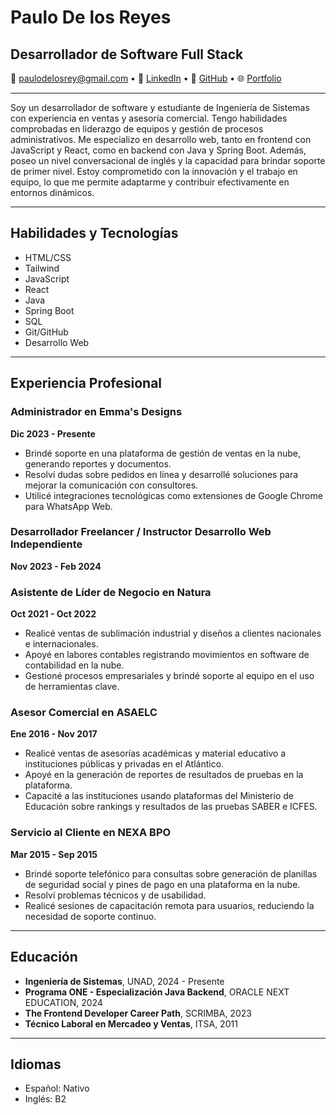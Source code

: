 # Paulo De los Reyes
## Desarrollador de Software Full Stack

📧 paulodelosrey@gmail.com • 🔗 [LinkedIn](https://linkedin.com/in/paulodelosreyes) • 
🐙 [GitHub](https://github.com/paulodelosrey) • 🌐 [Portfolio](https://paulodelosrey.github.io/portfolio)

---

Soy un desarrollador de software y estudiante de Ingeniería de Sistemas con experiencia en ventas y asesoría comercial. Tengo habilidades comprobadas en liderazgo de equipos y gestión de procesos administrativos. Me especializo en desarrollo web, tanto en frontend con JavaScript y React, como en backend con Java y Spring Boot. Además, poseo un nivel conversacional de inglés y la capacidad para brindar soporte de primer nivel. Estoy comprometido con la innovación y el trabajo en equipo, lo que me permite adaptarme y contribuir efectivamente en entornos dinámicos.

---

## Habilidades y Tecnologías

- HTML/CSS
- Tailwind
- JavaScript
- React
- Java
- Spring Boot
- SQL
- Git/GitHub
- Desarrollo Web

---

## Experiencia Profesional

### Administrador en Emma's Designs
**Dic 2023 - Presente**

- Brindé soporte en una plataforma de gestión de ventas en la nube, generando reportes y documentos.
- Resolví dudas sobre pedidos en línea y desarrollé soluciones para mejorar la comunicación con consultores.
- Utilicé integraciones tecnológicas como extensiones de Google Chrome para WhatsApp Web.

### Desarrollador Freelancer / Instructor Desarrollo Web Independiente
**Nov 2023 - Feb 2024**

### Asistente de Líder de Negocio en Natura
**Oct 2021 - Oct 2022**

- Realicé ventas de sublimación industrial y diseños a clientes nacionales e internacionales.
- Apoyé en labores contables registrando movimientos en software de contabilidad en la nube.
- Gestioné procesos empresariales y brindé soporte al equipo en el uso de herramientas clave.

### Asesor Comercial en ASAELC
**Ene 2016 - Nov 2017**

- Realicé ventas de asesorías académicas y material educativo a instituciones públicas y privadas en el Atlántico.
- Apoyé en la generación de reportes de resultados de pruebas en la plataforma.
- Capacité a las instituciones usando plataformas del Ministerio de Educación sobre rankings y resultados de las pruebas SABER e ICFES.

### Servicio al Cliente en NEXA BPO
**Mar 2015 - Sep 2015**

- Brindé soporte telefónico para consultas sobre generación de planillas de seguridad social y pines de pago en una plataforma en la nube.
- Resolví problemas técnicos y de usabilidad.
- Realicé sesiones de capacitación remota para usuarios, reduciendo la necesidad de soporte continuo.

---

## Educación

- **Ingeniería de Sistemas**, UNAD, 2024 - Presente
- **Programa ONE - Especialización Java Backend**, ORACLE NEXT EDUCATION, 2024
- **The Frontend Developer Career Path**, SCRIMBA, 2023
- **Técnico Laboral en Mercadeo y Ventas**, ITSA, 2011

---

## Idiomas

- Español: Nativo
- Inglés: B2
